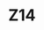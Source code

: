---
basin: 'No'
cudn: true
floor: Second
grade: 2
images: []
living_room: 'No'
location: North Court
name: Z14
network: Wired and Wireless
title: Z14
---